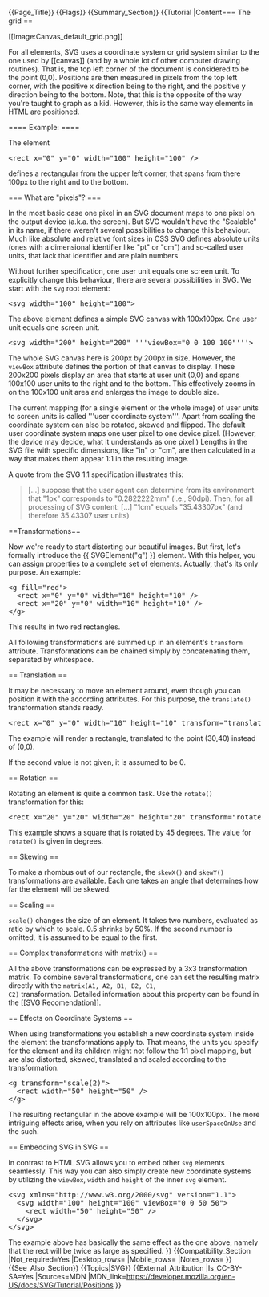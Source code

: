 {{Page_Title}}
{{Flags}}
{{Summary_Section}}
{{Tutorial
|Content=== The grid ==
 
[[Image:Canvas_default_grid.png]]

For all elements, SVG uses a coordinate system or grid system similar to the one used by [[canvas]] (and by a whole lot of other computer drawing routines). That is, the top left corner of the document is considered to be the point (0,0). Positions are then measured in pixels from the top left corner, with the positive x direction being to the right, and the positive y direction being to the bottom. Note, that this is the opposite of the way you're taught to graph as a kid. However, this is the same way elements in HTML are positioned.

==== Example: ====
 
The element

<pre>&lt;rect x="0" y="0" width="100" height="100" /&gt;</pre>
 
defines a rectangular from the upper left corner, that spans from there 100px to the right and to the bottom.
 
=== What are "pixels"? ===
 
In the most basic case one pixel in an SVG document maps to one pixel on the output device (a.k.a. the screen). But SVG wouldn't have the "Scalable" in its name, if there weren't several possibilities to change this behaviour. Much like absolute and relative font sizes in CSS SVG defines absolute units (ones with a dimensional identifier like "pt" or "cm") and so-called user units, that lack that identifier and are plain numbers.

Without further specification, one user unit equals one screen unit. To explicitly change this behaviour, there are several possibilities in SVG. We start with the <code>svg</code> root element:
 
<pre>&lt;svg width="100" height="100"&gt;</pre>
 
The above element defines a simple SVG canvas with 100x100px. One user unit equals one screen unit.
 
<pre>&lt;svg width="200" height="200" '''viewBox="0 0 100 100"'''&gt;</pre>
 
The whole SVG canvas here is 200px by 200px in size. However, the <code>viewBox</code> attribute defines the portion of that canvas to display. These 200x200 pixels display an area that starts at user unit (0,0) and spans 100x100 user units to the right and to the bottom. This effectively zooms in on the 100x100 unit area and enlarges the image to double size.
 
The current mapping (for a single element or the whole image) of user units to screen units is called '''user coordinate system'''. Apart from scaling the coordinate system can also be rotated, skewed and flipped. The default user coordinate system maps one user pixel to one device pixel. (However, the device may decide, what it understands as one pixel.) Lengths in the SVG file with specific dimensions, like "in" or "cm", are then calculated in a way that makes them appear 1:1 in the resulting image.

A quote from the SVG 1.1 specification illustrates this:

<blockquote> 
[...] suppose that the user agent can determine from its environment that "1px" corresponds to "0.2822222mm" (i.e., 90dpi). Then, for all processing of SVG content: [...] "1cm" equals "35.43307px" (and therefore 35.43307 user units)
</blockquote> 

==Transformations==
 
Now we're ready to start distorting our beautiful images. But first, let's formally introduce the {{ SVGElement("g") }} element. With this helper, you can assign properties to a complete set of elements. Actually, that's its only purpose. An example:
 
<pre>&lt;g fill="red"&gt;
  &lt;rect x="0" y="0" width="10" height="10" /&gt;
  &lt;rect x="20" y="0" width="10" height="10" /&gt;
&lt;/g&gt;</pre>
 
This results in two red rectangles.
 
All following transformations are summed up in an element's <code>transform</code> attribute. Transformations can be chained simply by concatenating them, separated by whitespace.
 
== Translation ==
 
It may be necessary to move an element around, even though you can position it with the according attributes. For this purpose, the <code>translate()</code> transformation stands ready.
 
<pre>&lt;rect x="0" y="0" width="10" height="10" transform="translate(30,40)" /&gt;</pre>
 
The example will render a rectangle, translated to the point (30,40) instead of (0,0).

If the second value is not given, it is assumed to be 0.
 
== Rotation ==
 
Rotating an element is quite a common task. Use the <code>rotate()</code> transformation for this:
 
<pre>&lt;rect x="20" y="20" width="20" height="20" transform="rotate(45)" /&gt;</pre>
 
This example shows a square that is rotated by 45 degrees. The value for <code>rotate()</code> is given in degrees.

== Skewing ==
 
To make a rhombus out of our rectangle, the <code>skewX()</code> and <code>skewY()</code> transformations are available. Each one takes an angle that determines how far the element will be skewed.
 
== Scaling ==
 
<code>scale()</code> changes the size of an element. It takes two numbers, evaluated as ratio by which to scale. 0.5 shrinks by 50%. If the second number is omitted, it is assumed to be equal to the first.
 
== Complex transformations with matrix() ==
 
All the above transformations can be expressed by a 3x3 transformation matrix. To combine several transformations, one can set the resulting matrix directly with the <code>matrix(A1, A2, B1, B2, C1, C2)</code> transformation. Detailed information about this property can be found in the [[SVG Recomendation]].
 
== Effects on Coordinate Systems ==
 
When using transformations you establish a new coordinate system inside the element the transformations apply to. That means, the units you specify for the element and its children might not follow the 1:1 pixel mapping, but are also distorted, skewed, translated and scaled according to the transformation.
 
<pre>&lt;g transform="scale(2)"&gt;
  &lt;rect width="50" height="50" /&gt;
&lt;/g&gt;</pre>
 
The resulting rectangular in the above example will be 100x100px. The more intriguing effects arise, when you rely on attributes like <code>userSpaceOnUse</code> and the such.

== Embedding SVG in SVG ==
 
In contrast to HTML SVG allows you to embed other <code>svg</code> elements seamlessly. This way you can also simply create new coordinate systems by utilizing the <code>viewBox</code>, <code>width</code> and <code>height</code> of the inner <code>svg</code> element.
 
<pre>&lt;svg xmlns="http://www.w3.org/2000/svg" version="1.1"&gt;
  &lt;svg width="100" height="100" viewBox="0 0 50 50"&gt;
    &lt;rect width="50" height="50" /&gt;
  &lt;/svg&gt;
&lt;/svg&gt; </pre>
 
The example above has basically the same effect as the one above, namely that the rect will be twice as large as specified.
}}
{{Compatibility_Section
|Not_required=Yes
|Desktop_rows=
|Mobile_rows=
|Notes_rows=
}}
{{See_Also_Section}}
{{Topics|SVG}}
{{External_Attribution
|Is_CC-BY-SA=Yes
|Sources=MDN
|MDN_link=https://developer.mozilla.org/en-US/docs/SVG/Tutorial/Positions
}}